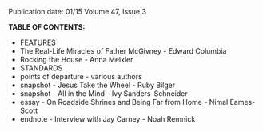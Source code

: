 Publication date: 01/15
Volume 47, Issue 3

**TABLE OF CONTENTS:**
- FEATURES
- The Real-Life Miracles of Father McGivney - Edward Columbia
- Rocking the House - Anna Meixler
- STANDARDS
- points of departure - various authors
- snapshot - Jesus Take the Wheel - Ruby Bilger
- snapshot - All in the Mind - Ivy Sanders-Schneider
- essay - On Roadside Shrines and Being Far from Home - Nimal Eames-Scott
- endnote - Interview with Jay Carney - Noah Remnick


